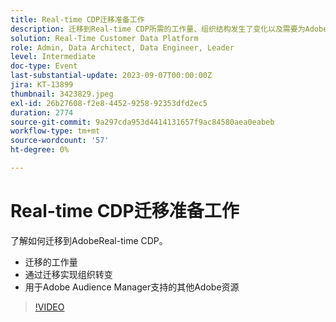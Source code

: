 ```yaml
---
title: Real-time CDP迁移准备工作
description: 迁移到Real-time CDP所需的工作量、组织结构发生了变化以及需要为Adobe Audience Manager支持提供额外的Adobe资源
solution: Real-Time Customer Data Platform
role: Admin, Data Architect, Data Engineer, Leader
level: Intermediate
doc-type: Event
last-substantial-update: 2023-09-07T00:00:00Z
jira: KT-13899
thumbnail: 3423829.jpeg
exl-id: 26b27608-f2e8-4452-9258-92353dfd2ec5
duration: 2774
source-git-commit: 9a297cda953d4414131657f9ac84580aea0eabeb
workflow-type: tm+mt
source-wordcount: '57'
ht-degree: 0%

---
```


# Real-time CDP迁移准备工作

了解如何迁移到AdobeReal-time CDP。

* 迁移的工作量
* 通过迁移实现组织转变
* 用于Adobe Audience Manager支持的其他Adobe资源


>[!VIDEO](https://video.tv.adobe.com/v/3423829/?learn=on)
